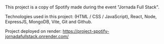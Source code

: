 This project is a copy of Spotify made during the event "Jornada Full Stack".

Technologies used in this project: (HTML / CSS / JavaScript), React, Node, ExpressJS, MongoDB, Vite, Git and Github.

Project deployed on render:
https://project-spotify-jornadafullstack.onrender.com/
